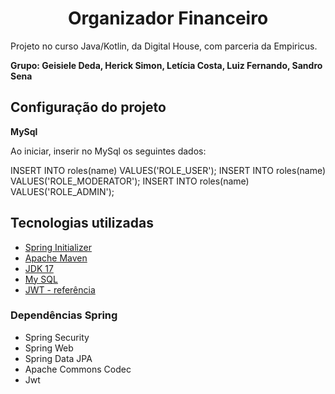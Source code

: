 
<h1 align = "center"> Organizador Financeiro </h1>

Projeto no curso Java/Kotlin, da Digital House, com parceria da Empiricus.


**Grupo: Geisiele Deda, Herick Simon, Letícia Costa, Luiz Fernando, Sandro Sena**


## Configuração do projeto


**MySql**

Ao iniciar, inserir no MySql os seguintes dados:

INSERT INTO roles(name) VALUES('ROLE_USER');
INSERT INTO roles(name) VALUES('ROLE_MODERATOR');
INSERT INTO roles(name) VALUES('ROLE_ADMIN');


## Tecnologias utilizadas


- [Spring Initializer](https://start.spring.io/)
- [Apache Maven](https://maven.apache.org/)
- [JDK 17](https://www.oracle.com/java/technologies/javase/jdk17-archive-downloads.html)
- [My SQL](https://dev.mysql.com/downloads/installer/)
- [JWT - referência](https://www.bezkoder.com/spring-boot-jwt-authentication/#Implement_UserDetails_038_UserDetailsService)


### Dependências Spring
- Spring Security
- Spring Web
- Spring Data JPA
- Apache Commons Codec
- Jwt









